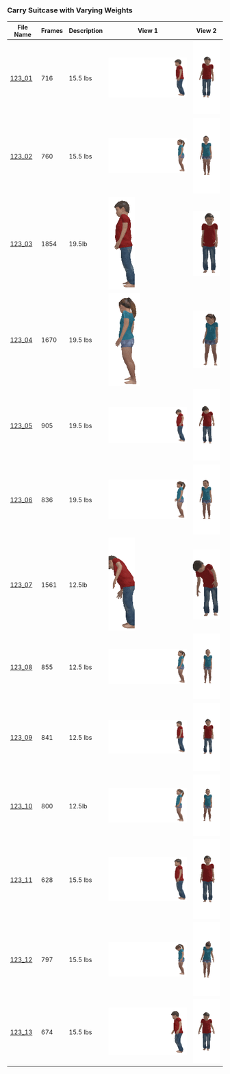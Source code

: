 ### Carry Suitcase with Varying Weights
|File Name|Frames|Description|View 1|View 2|
|-|-|-|-|-|
|[123_01](https://github.com/Shriinivas/cmubvh/raw/main/Sequence-113-128/123/Data/123_01.zip)|716|15.5 lbs|<img src="https://github.com/Shriinivas/cmubvhgifs/blob/main/Sequence-113-128/123/123_01_0.gif"/>|<img src="https://github.com/Shriinivas/cmubvhgifs/blob/main/Sequence-113-128/123/123_01_1.gif"/>|
|[123_02](https://github.com/Shriinivas/cmubvh/raw/main/Sequence-113-128/123/Data/123_02.zip)|760|15.5 lbs|<img src="https://github.com/Shriinivas/cmubvhgifs/blob/main/Sequence-113-128/123/123_02_0.gif"/>|<img src="https://github.com/Shriinivas/cmubvhgifs/blob/main/Sequence-113-128/123/123_02_1.gif"/>|
|[123_03](https://github.com/Shriinivas/cmubvh/raw/main/Sequence-113-128/123/Data/123_03.zip)|1854|19.5lb|<img src="https://github.com/Shriinivas/cmubvhgifs/blob/main/Sequence-113-128/123/123_03_0.gif"/>|<img src="https://github.com/Shriinivas/cmubvhgifs/blob/main/Sequence-113-128/123/123_03_1.gif"/>|
|[123_04](https://github.com/Shriinivas/cmubvh/raw/main/Sequence-113-128/123/Data/123_04.zip)|1670|19.5 lbs|<img src="https://github.com/Shriinivas/cmubvhgifs/blob/main/Sequence-113-128/123/123_04_0.gif"/>|<img src="https://github.com/Shriinivas/cmubvhgifs/blob/main/Sequence-113-128/123/123_04_1.gif"/>|
|[123_05](https://github.com/Shriinivas/cmubvh/raw/main/Sequence-113-128/123/Data/123_05.zip)|905|19.5 lbs|<img src="https://github.com/Shriinivas/cmubvhgifs/blob/main/Sequence-113-128/123/123_05_0.gif"/>|<img src="https://github.com/Shriinivas/cmubvhgifs/blob/main/Sequence-113-128/123/123_05_1.gif"/>|
|[123_06](https://github.com/Shriinivas/cmubvh/raw/main/Sequence-113-128/123/Data/123_06.zip)|836|19.5 lbs|<img src="https://github.com/Shriinivas/cmubvhgifs/blob/main/Sequence-113-128/123/123_06_0.gif"/>|<img src="https://github.com/Shriinivas/cmubvhgifs/blob/main/Sequence-113-128/123/123_06_1.gif"/>|
|[123_07](https://github.com/Shriinivas/cmubvh/raw/main/Sequence-113-128/123/Data/123_07.zip)|1561|12.5lb|<img src="https://github.com/Shriinivas/cmubvhgifs/blob/main/Sequence-113-128/123/123_07_0.gif"/>|<img src="https://github.com/Shriinivas/cmubvhgifs/blob/main/Sequence-113-128/123/123_07_1.gif"/>|
|[123_08](https://github.com/Shriinivas/cmubvh/raw/main/Sequence-113-128/123/Data/123_08.zip)|855|12.5 lbs|<img src="https://github.com/Shriinivas/cmubvhgifs/blob/main/Sequence-113-128/123/123_08_0.gif"/>|<img src="https://github.com/Shriinivas/cmubvhgifs/blob/main/Sequence-113-128/123/123_08_1.gif"/>|
|[123_09](https://github.com/Shriinivas/cmubvh/raw/main/Sequence-113-128/123/Data/123_09.zip)|841|12.5 lbs|<img src="https://github.com/Shriinivas/cmubvhgifs/blob/main/Sequence-113-128/123/123_09_0.gif"/>|<img src="https://github.com/Shriinivas/cmubvhgifs/blob/main/Sequence-113-128/123/123_09_1.gif"/>|
|[123_10](https://github.com/Shriinivas/cmubvh/raw/main/Sequence-113-128/123/Data/123_10.zip)|800|12.5lb|<img src="https://github.com/Shriinivas/cmubvhgifs/blob/main/Sequence-113-128/123/123_10_0.gif"/>|<img src="https://github.com/Shriinivas/cmubvhgifs/blob/main/Sequence-113-128/123/123_10_1.gif"/>|
|[123_11](https://github.com/Shriinivas/cmubvh/raw/main/Sequence-113-128/123/Data/123_11.zip)|628|15.5 lbs|<img src="https://github.com/Shriinivas/cmubvhgifs/blob/main/Sequence-113-128/123/123_11_0.gif"/>|<img src="https://github.com/Shriinivas/cmubvhgifs/blob/main/Sequence-113-128/123/123_11_1.gif"/>|
|[123_12](https://github.com/Shriinivas/cmubvh/raw/main/Sequence-113-128/123/Data/123_12.zip)|797|15.5 lbs|<img src="https://github.com/Shriinivas/cmubvhgifs/blob/main/Sequence-113-128/123/123_12_0.gif"/>|<img src="https://github.com/Shriinivas/cmubvhgifs/blob/main/Sequence-113-128/123/123_12_1.gif"/>|
|[123_13](https://github.com/Shriinivas/cmubvh/raw/main/Sequence-113-128/123/Data/123_13.zip)|674|15.5 lbs|<img src="https://github.com/Shriinivas/cmubvhgifs/blob/main/Sequence-113-128/123/123_13_0.gif"/>|<img src="https://github.com/Shriinivas/cmubvhgifs/blob/main/Sequence-113-128/123/123_13_1.gif"/>|

